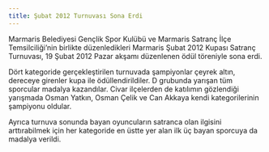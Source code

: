 ```yaml
---
title: Şubat 2012 Turnuvası Sona Erdi
---
```


Marmaris Belediyesi Gençlik Spor Kulübü ve Marmaris Satranç İlçe Temsilciliği’nin birlikte düzenledikleri Marmaris Şubat 2012 Kupası Satranç Turnuvası, 19 Şubat 2012 Pazar akşamı düzenlenen ödül töreniyle sona erdi.

Dört kategoride gerçekleştirilen turnuvada şampiyonlar çeyrek altın, dereceye girenler kupa ile ödüllendirildiler. D grubunda yarışan tüm sporcular madalya kazandılar. Civar ilçelerden de katılımın gözlendiği yarışmada Osman Yatkın, Osman Çelik ve Can Akkaya kendi kategorilerinin şampiyonu oldular.

Ayrıca turnuva sonunda bayan oyuncuların satranca olan ilgisini arttırabilmek için her kategoride en üstte yer alan ilk üç bayan sporcuya da madalya verildi.
